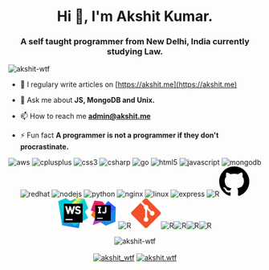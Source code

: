 <h1 align="center">Hi 👋, I'm Akshit Kumar.</h1>
<h3 align="center">A self taught programmer from New Delhi, India currently studying Law.</h3>

<p align="left"> <img src="https://komarev.com/ghpvc/?username=akshit-wtf" alt="akshit-wtf" /> </p>

- 📝 I regulary write articles on [https://akshit.me](https://akshit.me)

- 💬 Ask me about **JS, MongoDB and Unix.**

- 📫 How to reach me **admin@akshit.me**

- ⚡ Fun fact **A programmer is not a programmer if they don't procrastinate.**

<p align="center"><img src="https://devicons.github.io/devicon/devicon.git/icons/amazonwebservices/amazonwebservices-original-wordmark.svg" alt="aws" width="60" height="60"/> <img src="https://devicons.github.io/devicon/devicon.git/icons/cplusplus/cplusplus-original.svg" alt="cplusplus" width="60" height="60"/> <img src="https://devicons.github.io/devicon/devicon.git/icons/css3/css3-original-wordmark.svg" alt="css3" width="60" height="60"/> <img src="https://devicons.github.io/devicon/devicon.git/icons/csharp/csharp-original.svg" alt="csharp" width="60" height="60"/> <img src="https://devicons.github.io/devicon/devicon.git/icons/go/go-original.svg" alt="go" width="60" height="60"/> <img src="https://devicons.github.io/devicon/devicon.git/icons/html5/html5-original-wordmark.svg" alt="html5" width="60" height="60"/> <img src="https://devicons.github.io/devicon/devicon.git/icons/javascript/javascript-original.svg" alt="javascript" width="60" height="60"/> <img src="https://devicons.github.io/devicon/devicon.git/icons/mongodb/mongodb-original-wordmark.svg" alt="mongodb" width="60" height="60"/> <img src="https://devicons.github.io/devicon/devicon.git/icons/redhat/redhat-original-wordmark.svg" alt="redhat" width="60" height="60"/> <img src="https://devicons.github.io/devicon/devicon.git/icons/nodejs/nodejs-original-wordmark.svg" alt="nodejs" width="60" height="60"/> <img src="https://devicons.github.io/devicon/devicon.git/icons/python/python-original-wordmark.svg" alt="python" width="60" height="60"/> <img src="https://devicons.github.io/devicon/devicon.git/icons/nginx/nginx-original.svg" alt="nginx" width="60" height="60"/> <img src="https://devicons.github.io/devicon/devicon.git/icons/linux/linux-original.svg" alt="linux" width="60" height="60"/> <img src="https://devicons.github.io/devicon/devicon.git/icons/express/express-original-wordmark.svg" alt="express" width="77.5" height="100"/> <img src="https://www.r-project.org/Rlogo.png" alt="R" width="60" height="60"/><svg class="octicon octicon-mark-github v-align-middle" height="60" viewBox="0 0 16 16" version="1.1" width="60" aria-hidden="true"><path fill-rule="evenodd" d="M8 0C3.58 0 0 3.58 0 8c0 3.54 2.29 6.53 5.47 7.59.4.07.55-.17.55-.38 0-.19-.01-.82-.01-1.49-2.01.37-2.53-.49-2.69-.94-.09-.23-.48-.94-.82-1.13-.28-.15-.68-.52-.01-.53.63-.01 1.08.58 1.23.82.72 1.21 1.87.87 2.33.66.07-.52.28-.87.51-1.07-1.78-.2-3.64-.89-3.64-3.95 0-.87.31-1.59.82-2.15-.08-.2-.36-1.02.08-2.12 0 0 .67-.21 2.2.82.64-.18 1.32-.27 2-.27.68 0 1.36.09 2 .27 1.53-1.04 2.2-.82 2.2-.82.44 1.1.16 1.92.08 2.12.51.56.82 1.27.82 2.15 0 3.07-1.87 3.75-3.65 3.95.29.25.54.73.54 1.48 0 1.07-.01 1.93-.01 2.2 0 .21.15.46.55.38A8.013 8.013 0 0016 8c0-4.42-3.58-8-8-8z"></path></svg><img src="https://raw.githubusercontent.com/Anish-Shobith/Anish-Shobith/master/assets/webstorm.svg" alt="R" width="60" height="60"/><img src="https://raw.githubusercontent.com/Anish-Shobith/Anish-Shobith/master/assets/intellij.svg" alt="R" width="60" height="60"/><img src="https://resources.jetbrains.com/storage/products/phpstorm/img/meta/phpstorm_logo_300x300.png" alt="R" width="60" height="60"/><img src="https://raw.githubusercontent.com/Anish-Shobith/Anish-Shobith/master/assets/git.svg" alt="R" width="60" height="60"/><img src="https://pbs.twimg.com/profile_images/714866842419011584/LRrR48qp_400x400.jpg" alt="R" width="60" height="60"/><img src="https://global.download.synology.com/download/Package/img/Apache2.2/2.2.34-0020/thumb_256.png" alt="R" width="60" height="60"/><img src="https://upload.wikimedia.org/wikipedia/commons/thumb/a/a5/Archlinux-icon-crystal-64.svg/1200px-Archlinux-icon-crystal-64.svg.png" alt="R" width="60" height="60"/><img src="https://cdn.worldvectorlogo.com/logos/sublime-text.svg" alt="R" width="60" height="60"/></p><p align="center"> <img src="https://github-readme-stats.vercel.app/api?username=akshit-wtf&show_icons=true" alt="akshit-wtf" /> </p>

<p align="center">
    <a href="https://twitter.com/akshit_wtf" target="blank"><img align="center" src="https://cdn.jsdelivr.net/npm/simple-icons@3.0.1/icons/twitter.svg" alt="akshit_wtf" height="20" width="20" /></a>
    <a href="https://instagram.com/akshit.wtf" target="blank"><img align="center" src="https://cdn.jsdelivr.net/npm/simple-icons@3.0.1/icons/instagram.svg" alt="akshit.wtf" height="20" width="20" /></a>
</p>
